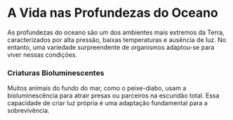 # A Vida nas Profundezas do Oceano

As profundezas do oceano são um dos ambientes mais extremos da Terra, caracterizados por alta pressão, baixas temperaturas e ausência de luz. No entanto, uma variedade surpreendente de organismos adaptou-se para viver nessas condições.

### Criaturas Bioluminescentes
Muitos animais do fundo do mar, como o peixe-diabo, usam a bioluminescência para atrair presas ou parceiros na escuridão total. Essa capacidade de criar luz própria é uma adaptação fundamental para a sobrevivência.